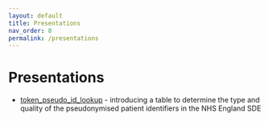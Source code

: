 ```yaml
---
layout: default
title: Presentations
nav_order: 8
permalink: /presentations
---
```


# Presentations



- <a href="https://bhfdsc.github.io/documentation/assets/images/hds_tb_token_pseudo_id_lookup_20240711.pdf" target="_blank">token_pseudo_id_lookup</a> - introducing a table to determine the type and quality of the pseudonymised patient identifiers in the NHS England SDE



